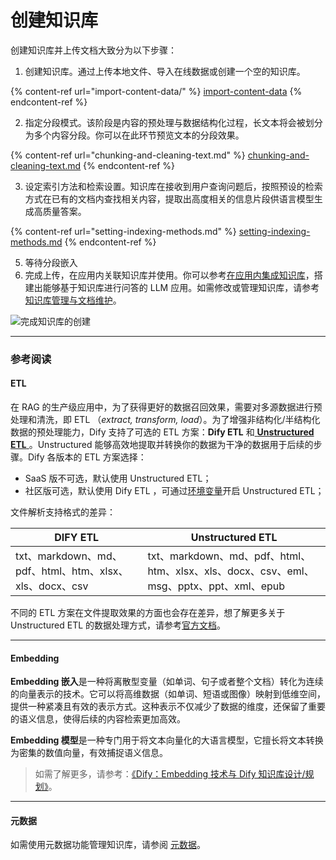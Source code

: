 # 创建知识库

创建知识库并上传文档大致分为以下步骤：

1. 创建知识库。通过上传本地文件、导入在线数据或创建一个空的知识库。

{% content-ref url="import-content-data/" %}
[import-content-data](import-content-data/)
{% endcontent-ref %}

2. 指定分段模式。该阶段是内容的预处理与数据结构化过程，长文本将会被划分为多个内容分段。你可以在此环节预览文本的分段效果。

{% content-ref url="chunking-and-cleaning-text.md" %}
[chunking-and-cleaning-text.md](chunking-and-cleaning-text.md)
{% endcontent-ref %}

3. 设定索引方法和检索设置。知识库在接收到用户查询问题后，按照预设的检索方式在已有的文档内查找相关内容，提取出高度相关的信息片段供语言模型生成高质量答案。

{% content-ref url="setting-indexing-methods.md" %}
[setting-indexing-methods.md](setting-indexing-methods.md)
{% endcontent-ref %}

5. 等待分段嵌入
6. 完成上传，在应用内关联知识库并使用。你可以参考[在应用内集成知识库](../integrate-knowledge-within-application.md)，搭建出能够基于知识库进行问答的 LLM 应用。如需修改或管理知识库，请参考[知识库管理与文档维护](../knowledge-and-documents-maintenance/)。

![完成知识库的创建](https://assets-docs.dify.ai/2024/12/a3362a1cd384cb2b539c9858de555518.png)

***

### 参考阅读

#### ETL

在 RAG 的生产级应用中，为了获得更好的数据召回效果，需要对多源数据进行预处理和清洗，即 ETL （_extract, transform, load_）。为了增强非结构化/半结构化数据的预处理能力，Dify 支持了可选的 ETL 方案：**Dify ETL** 和[ ](https://docs.unstructured.io/welcome)[**Unstructured ETL** ](https://unstructured.io/)。Unstructured 能够高效地提取并转换你的数据为干净的数据用于后续的步骤。Dify 各版本的 ETL 方案选择：

* SaaS 版不可选，默认使用 Unstructured ETL；
* 社区版可选，默认使用 Dify ETL ，可通过[环境变量](https://docs.dify.ai/v/zh-hans/getting-started/install-self-hosted/environments#zhi-shi-ku-pei-zhi)开启 Unstructured ETL；

文件解析支持格式的差异：

| DIFY ETL                                       | Unstructured ETL                                                         |
| ---------------------------------------------- | ------------------------------------------------------------------------ |
| txt、markdown、md、pdf、html、htm、xlsx、xls、docx、csv | txt、markdown、md、pdf、html、htm、xlsx、xls、docx、csv、eml、msg、pptx、ppt、xml、epub |

不同的 ETL 方案在文件提取效果的方面也会存在差异，想了解更多关于 Unstructured ETL 的数据处理方式，请参考[官方文档](https://docs.unstructured.io/open-source/core-functionality/partitioning)。

***

#### **Embedding**

**Embedding 嵌入**是一种将离散型变量（如单词、句子或者整个文档）转化为连续的向量表示的技术。它可以将高维数据（如单词、短语或图像）映射到低维空间，提供一种紧凑且有效的表示方式。这种表示不仅减少了数据的维度，还保留了重要的语义信息，使得后续的内容检索更加高效。

**Embedding 模型**是一种专门用于将文本向量化的大语言模型，它擅长将文本转换为密集的数值向量，有效捕捉语义信息。

> 如需了解更多，请参考：[《Dify：Embedding 技术与 Dify 知识库设计/规划》](https://mp.weixin.qq.com/s/vmY_CUmETo2IpEBf1nEGLQ)。

***

#### **元数据**

如需使用元数据功能管理知识库，请参阅 [元数据](https://docs.dify.ai/zh-hans/guides/knowledge-base/metadata)。